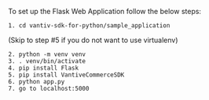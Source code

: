 

To set up the Flask Web Application follow the below steps:

    1. cd vantiv-sdk-for-python/sample_application

(Skip to step #5 if you do not want to use virtualenv)

    2. python -m venv venv
    3. . venv/bin/activate
    4. pip install Flask
    5. pip install VantiveCommerceSDK
    6. python app.py
    7. go to localhost:5000



